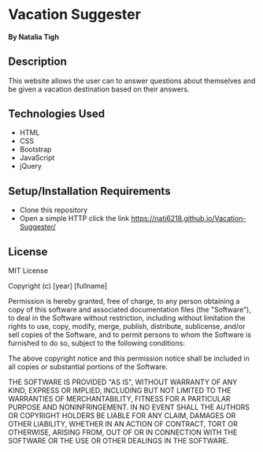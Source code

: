 # Vacation Suggester
#### By Natalia Tigh

## Description
This website allows the  user can to answer questions about themselves and be given a vacation destination based on their answers.
## Technologies Used

  - HTML
  - CSS
  - Bootstrap
  - JavaScript
  - jQuery


## Setup/Installation Requirements

* Clone this repository
* Open a simple HTTP click the link
https://nati6218.github.io/Vacation-Suggester/


## License
MIT License

Copyright (c) [year] [fullname]

Permission is hereby granted, free of charge, to any person obtaining a copy
of this software and associated documentation files (the "Software"), to deal
in the Software without restriction, including without limitation the rights
to use, copy, modify, merge, publish, distribute, sublicense, and/or sell
copies of the Software, and to permit persons to whom the Software is
furnished to do so, subject to the following conditions:

The above copyright notice and this permission notice shall be included in all
copies or substantial portions of the Software.

THE SOFTWARE IS PROVIDED "AS IS", WITHOUT WARRANTY OF ANY KIND, EXPRESS OR
IMPLIED, INCLUDING BUT NOT LIMITED TO THE WARRANTIES OF MERCHANTABILITY,
FITNESS FOR A PARTICULAR PURPOSE AND NONINFRINGEMENT. IN NO EVENT SHALL THE
AUTHORS OR COPYRIGHT HOLDERS BE LIABLE FOR ANY CLAIM, DAMAGES OR OTHER
LIABILITY, WHETHER IN AN ACTION OF CONTRACT, TORT OR OTHERWISE, ARISING FROM,
OUT OF OR IN CONNECTION WITH THE SOFTWARE OR THE USE OR OTHER DEALINGS IN THE
SOFTWARE.
